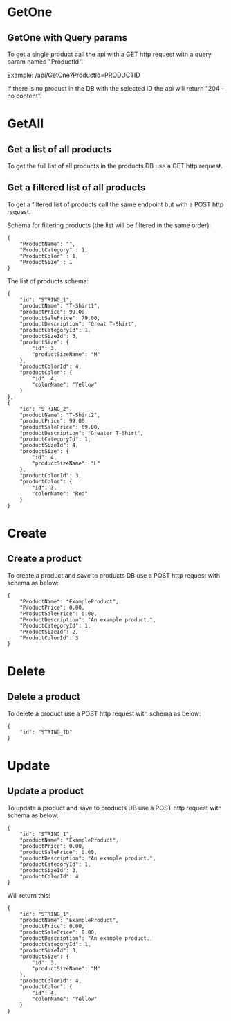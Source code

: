 # GetOne

## GetOne with Query params
To get a single product call the api with a GET http request with a query param named "ProductId".

Example:
/api/GetOne?ProductId=PRODUCTID

If there is no product in the DB with the selected ID the api will return "204 - no content".

# GetAll

## Get a list of all products
To get the full list of all products in the products DB use a GET http request.

## Get a filtered list of all products
To get a filtered list of products call the same endpoint but with a POST http request.

Schema for filtering products (the list will be filtered in the same order):

    {
        "ProductName": "",
        "ProductCategory" : 1,
        "ProductColor" : 1,
        "ProductSize" : 1
    }



The list of products schema:

    {
        "id": "STRING_1",
        "productName": "T-Shirt1",
        "productPrice": 99.00,
        "productSalePrice": 79.00,
        "productDescription": "Great T-Shirt",
        "productCategoryId": 1,
        "productSizeId": 3,
        "productSize": {
            "id": 3,
            "productSizeName": "M"
        },
        "productColorId": 4,
        "productColor": {
            "id": 4,
            "colorName": "Yellow"
        }
    },
    {
        "id": "STRING_2",
        "productName": "T-Shirt2",
        "productPrice": 99.00,
        "productSalePrice": 69.00,
        "productDescription": "Greater T-Shirt",
        "productCategoryId": 1,
        "productSizeId": 4,
        "productSize": {
            "id": 4,
            "productSizeName": "L"
        },
        "productColorId": 3,
        "productColor": {
            "id": 3,
            "colorName": "Red"
        }
    }



# Create

## Create a product

To create a product and save to products DB use a POST http request with schema as below:

    {
        "ProductName": "ExampleProduct",
        "ProductPrice": 0.00,
        "ProductSalePrice": 0.00,
        "ProductDescription": "An example product.",
        "ProductCategoryId": 1,
        "ProductSizeId": 2,
        "ProductColorId": 3
    }


# Delete

## Delete a product

To delete a product use a POST http request with schema as below:

    {
        "id": "STRING_ID"
    }


    
# Update

## Update a product

To update a product and save to products DB use a POST http request with schema as below:

    {
        "id": "STRING_1",
        "productName": "ExampleProduct",
        "productPrice": 0.00,
        "productSalePrice": 0.00,
        "productDescription": "An example product.",
        "productCategoryId": 1,
        "productSizeId": 3,
        "productColorId": 4
    }

Will return this:

    {
        "id": "STRING_1",
        "productName": "ExampleProduct",
        "productPrice": 0.00,
        "productSalePrice": 0.00,
        "productDescription": "An example product.,
        "productCategoryId": 1,
        "productSizeId": 3,
        "productSize": {
            "id": 3,
            "productSizeName": "M"
        },
        "productColorId": 4,
        "productColor": {
            "id": 4,
            "colorName": "Yellow"
        }
    }
